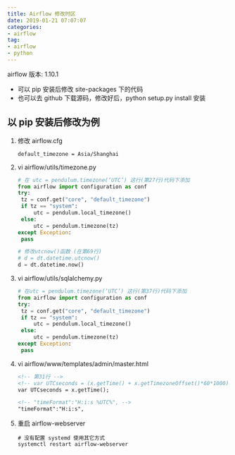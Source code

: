 ```yaml
---
title: Airflow 修改时区
date: 2019-01-21 07:07:07
categories:
- airflow
tag:
- airflow
- python
---
```


airflow 版本: 1.10.1

- 可以 pip 安装后修改 site-packages 下的代码
- 也可以去 github 下载源码，修改好后，python setup.py install 安装



## 以 pip 安装后修改为例

1. 修改 airflow.cfg

   `default_timezone = Asia/Shanghai`

2. vi airflow/utils/timezone.py

   ```python
   # 在 utc = pendulum.timezone(‘UTC’) 这行(第27行)代码下添加
   from airflow import configuration as conf
   try:
   	tz = conf.get("core", "default_timezone")
   	if tz == "system":
   		utc = pendulum.local_timezone()
   	else:
   		utc = pendulum.timezone(tz)
   except Exception:
   	pass
   
   # 修改utcnow()函数 (在第69行)
   # d = dt.datetime.utcnow() 
   d = dt.datetime.now()
   ```

3. vi airflow/utils/sqlalchemy.py

   ```python
   # 在utc = pendulum.timezone(‘UTC’) 这行(第37行)代码下添加
   from airflow import configuration as conf
   try:
   	tz = conf.get("core", "default_timezone")
   	if tz == "system":
   		utc = pendulum.local_timezone()
   	else:
   		utc = pendulum.timezone(tz)
   except Exception:
   	pass
   ```

4. vi airflow/www/templates/admin/master.html

   ```html
   <!-- 第31行 -->
   <!-- var UTCseconds = (x.getTime() + x.getTimezoneOffset()*60*1000); -->
   var UTCseconds = x.getTime();
   
   <!-- "timeFormat":"H:i:s %UTC%", -->
   "timeFormat":"H:i:s",
   ```

5. 重启 airflow-webserver

   ```
   # 没有配置 systemd 使用其它方式
   systemctl restart airflow-webserver
   ```

   